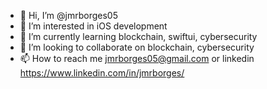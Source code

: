 - 👋 Hi, I’m @jmrborges05
- 👀 I’m interested in iOS development 
- 🌱 I’m currently learning blockchain, swiftui, cybersecurity 
- 💞️ I’m looking to collaborate on blockchain, cybersecurity 
- 📫 How to reach me jmrborges05@gmail.com or linkedin https://www.linkedin.com/in/jmrborges/

<!---
jmrborges05/jmrborges05 is a ✨ special ✨ repository because its `README.md` (this file) appears on your GitHub profile.
You can click the Preview link to take a look at your changes.
--->
